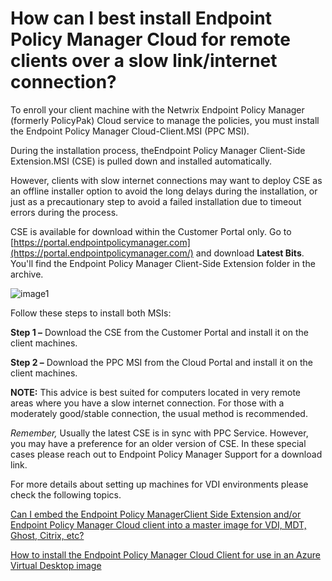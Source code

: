 # How can I best install Endpoint Policy Manager Cloud for remote clients over a slow link/internet connection?

To enroll your client machine with the Netwrix Endpoint Policy Manager (formerly PolicyPak) Cloud
service to manage the policies, you must install the Endpoint Policy Manager Cloud-Client.MSI (PPC
MSI).

During the installation process, theEndpoint Policy Manager Client-Side Extension.MSI (CSE) is
pulled down and installed automatically.

However, clients with slow internet connections may want to deploy CSE as an offline installer
option to avoid the long delays during the installation, or just as a precautionary step to avoid a
failed installation due to timeout errors during the process.

CSE is available for download within the Customer Portal only. Go to
[https://portal.endpointpolicymanager.com](https://portal.endpointpolicymanager.com/) and download **Latest Bits**. You'll
find the Endpoint Policy Manager Client-Side Extension folder in the archive.

![image1](/img/product_docs/endpointpolicymanager/install/cloud/image1.webp)

Follow these steps to install both MSIs:

**Step 1 –** Download the CSE from the Customer Portal and install it on the client machines.

**Step 2 –** Download the PPC MSI from the Cloud Portal and install it on the client machines.

**NOTE:** This advice is best suited for computers located in very remote areas where you have a
slow internet connection. For those with a moderately good/stable connection, the usual method is
recommended.

_Remember,_ Usually the latest CSE is in sync with PPC Service. However, you may have a preference
for an older version of CSE. In these special cases please reach out to Endpoint Policy Manager
Support for a download link.

For more details about setting up machines for VDI environments please check the following topics.

[Can I embed the Endpoint Policy ManagerClient Side Extension and/or Endpoint Policy Manager Cloud client into a master image for VDI, MDT, Ghost, Citrix, etc?](/docs/endpointpolicymanager/tips/embedclient.md)

[How to install the Endpoint Policy Manager Cloud Client for use in an Azure Virtual Desktop image](/docs/endpointpolicymanager/integration/azurevirutaldesktop.md)

